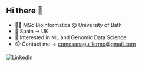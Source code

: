 ## Hi there 👋

- 👨‍🎓 MSc Bioinformatics @ University of Bath
- 📍 Spain -> UK
- 🧬 Interested in ML and Genomic Data Science
- 📫 Contact me -> comesanaguillermo@gmail.com

[![LinkedIn](https://img.shields.io/badge/LinkedIn-Connect-blue?style=flat&logo=linkedin)]([https://www.linkedin.com/in/your-username/](https://www.linkedin.com/in/guillermo-comesaña-cimadevila-0bb1ab166/))
